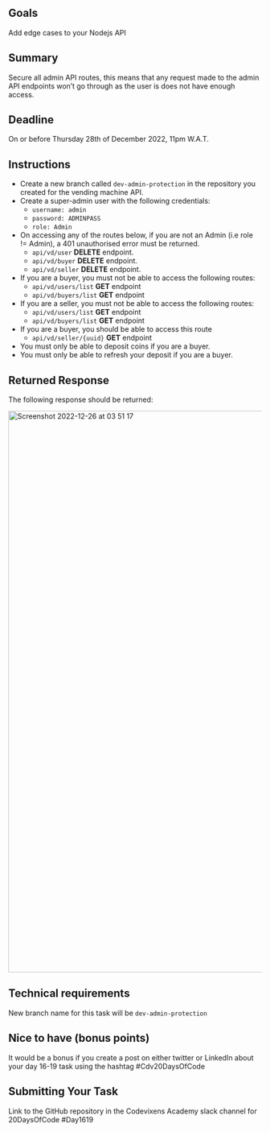 ## Goals
Add edge cases to your Nodejs API

## Summary
Secure all admin API routes, this means that any request made to the admin API endpoints won’t go through as the user is does not have enough access.

## Deadline
On or before Thursday 28th of December 2022, 11pm W.A.T.

## Instructions
- Create a new branch called `dev-admin-protection` in the repository you created for the vending machine API.
- Create a super-admin user with the following credentials:
  - `username: admin`
  - `password: ADMINPASS`
  - `role: Admin`
- On accessing any of the routes below, if you are not an Admin (i.e role != Admin), a 401 unauthorised error must be returned.
  - `api/vd/user` **DELETE** endpoint.
  - `api/vd/buyer` **DELETE** endpoint.
  - `api/vd/seller` **DELETE** endpoint.
- If you are a buyer, you must not be able to access the following routes:
  - `api/vd/users/list` **GET** endpoint
  - `api/vd/buyers/list` **GET** endpoint
- If you are a seller, you must not be able to access the following routes:
  - `api/vd/users/list` **GET** endpoint
  - `api/vd/buyers/list` **GET** endpoint
- If you are a buyer, you should be able to access this route
  - `api/vd/seller/{uuid}` **GET** endpoint
- You must only be able to deposit coins if you are a buyer.
- You must only be able to refresh your deposit if you are a buyer.

## Returned Response
The following response should be returned:

<img width="1116" alt="Screenshot 2022-12-26 at 03 51 17" src="https://user-images.githubusercontent.com/82330194/209493919-70a66076-0da2-498e-8b3e-cda601d5f49f.png">

## Technical requirements
New branch name for this task will be `dev-admin-protection`

## Nice to have (bonus points)
It would be a bonus if you create a post on either twitter or LinkedIn about your day 16-19 task using the hashtag #Cdv20DaysOfCode

## Submitting Your Task
Link to the GitHub repository in the Codevixens Academy slack channel for 20DaysOfCode #Day1619
